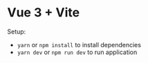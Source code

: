 # Vue 3 + Vite

Setup:

- `yarn` or `npm install` to install dependencies
- `yarn dev` or `npm run dev` to run application
